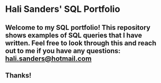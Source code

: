 # Hali Sanders' SQL Portfolio

## Welcome to my SQL portfolio! This repository shows examples of SQL queries that I have written. Feel free to look through this and reach out to me if you have any questions: hali.sanders@hotmail.com

## Thanks!
